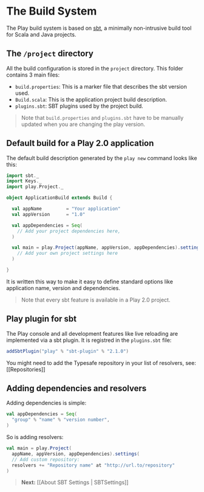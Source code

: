 # The Build System

The Play build system is based on [sbt](http://www.scala-sbt.org/), a minimally non-intrusive build tool for Scala and Java projects.

## The `/project` directory

All the build configuration is stored in the `project` directory. This folder contains 3 main files:

- `build.properties`: This is a marker file that describes the sbt version used.
- `Build.scala`: This is the application project build description.
- `plugins.sbt`: SBT plugins used by the project build.

> Note that `build.properties` and `plugins.sbt` have to be manually updated when you are changing the play version.

## Default build for a Play 2.0 application

The default build description generated by the `play new` command looks like this:

```scala
import sbt._
import Keys._
import play.Project._

object ApplicationBuild extends Build {

  val appName         = "Your application"
  val appVersion      = "1.0"

  val appDependencies = Seq(
    // Add your project dependencies here,
  )

  val main = play.Project(appName, appVersion, appDependencies).settings(
    // Add your own project settings here      
  )

}
```

It is written this way to make it easy to define standard options like application name, version and dependencies. 

> Note that every sbt feature is available in a Play 2.0 project. 

## Play plugin for sbt

The Play console and all development features like live reloading are implemented via a sbt plugin. It is registred in the `plugins.sbt` file:

```scala
addSbtPlugin("play" % "sbt-plugin" % "2.1.0")
```

You might need to add the Typesafe repository in your list of resolvers, see: [[Repositories]]

## Adding dependencies and resolvers

Adding dependencies is simple:

```scala
val appDependencies = Seq(
  "group" % "name" % "version number",
)
```

So is adding resolvers:

```scala
val main = play.Project(
  appName, appVersion, appDependencies).settings(
  // Add custom repository: 
  resolvers += "Repository name" at "http://url.to/repository" 
)
```



> **Next:** [[About SBT Settings | SBTSettings]]
